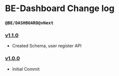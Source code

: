 # BE-Dashboard Change log

### `@BE/DASHBOARD@vNext`

### [v1.1.0](https://github.com/JMANIKANTA/BE-Dashboard/pull/2)

- Created Schema, user register API

### [v1.0.0](https://github.com/JMANIKANTA/BE-Dashboard/pull/1)

- Initial Commit
